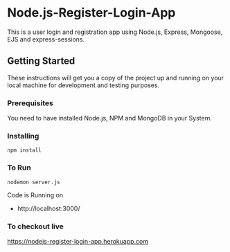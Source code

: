 # Node.js-Register-Login-App

This is a user login and registration app using Node.js, Express, Mongoose, EJS and express-sessions.

## Getting Started

These instructions will get you a copy of the project up and running on your local machine for development and testing purposes.

### Prerequisites

You need to have installed Node.js, NPM and MongoDB in your System.

### Installing

```
npm install
```

### To Run

```
nodemon server.js
```

Code is Running on

-   http://localhost:3000/

### To checkout live

<a href="https://nodejs-register-login-app.herokuapp.com" target="_blank">https://nodejs-register-login-app.herokuapp.com</a>
